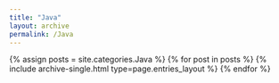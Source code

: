 ```yaml
---
title: "Java"
layout: archive
permalink: /Java
---
```



{% assign posts = site.categories.Java %}
{% for post in posts %} {% include archive-single.html type=page.entries_layout %} {% endfor %}